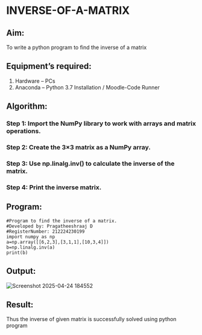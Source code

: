 # INVERSE-OF-A-MATRIX
## Aim:
To write a python program to find the inverse of a matrix
## Equipment’s required:
1. 	Hardware – PCs
2. 	Anaconda – Python 3.7 Installation / Moodle-Code Runner
## Algorithm:
### Step 1: Import the NumPy library to work with arrays and matrix operations.
### Step 2: Create the 3×3 matrix as a NumPy array.
### Step 3: Use np.linalg.inv() to calculate the inverse of the matrix.
### Step 4: Print the inverse matrix.

## Program:
```
#Program to find the inverse of a matrix.
#Developed by: Pragatheeshraaj D
#RegisterNumber: 212224230199
import numpy as np
a=np.array([[6,2,3],[3,1,1],[10,3,4]])
b=np.linalg.inv(a)
print(b)
```
## Output:
![Screenshot 2025-04-24 184552](https://github.com/user-attachments/assets/1ee9d6e5-6a53-44d8-a0b5-6b8ea9ab938f)

## Result:
Thus the inverse of given matrix is successfully solved using python program

